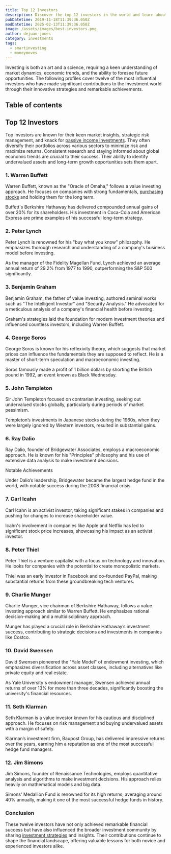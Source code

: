 ```yaml
---
title: Top 12 Investors
description: Discover the top 12 investors in the world and learn about their investment strategies, notable achievements, and lasting impact on the financial industry.
pubDatetime: 2019-11-18T11:39:36.050Z
modDatetime: 2025-02-13T11:39:36.050Z
image: /assets/images/best-investors.png
author: dejuan-jones
category: investments
tags:
  - smartinvesting
  - moneymoves
---
```


Investing is both an art and a science, requiring a keen understanding of market dynamics, economic trends, and the ability to foresee future opportunities. The following profiles cover twelve of the most influential investors who have made significant contributions to the investment world through their innovative strategies and remarkable achievements.

## Table of contents

## Top 12 Investors

Top investors are known for their keen market insights, strategic risk management, and knack for [passive income investments](/blog/passive-income-investments). They often diversify their portfolios across various sectors to minimize risk and maximize returns. Consistent research and staying informed about global economic trends are crucial to their success. Their ability to identify undervalued assets and long-term growth opportunities sets them apart.

### 1. Warren Buffett

Warren Buffett, known as the "Oracle of Omaha," follows a value investing approach. He focuses on companies with strong fundamentals, [purchasing stocks](/blog/stocks-vs-bonds) and holding them for the long term.

Buffett's Berkshire Hathaway has delivered compounded annual gains of over 20% for its shareholders. His investment in Coca-Cola and American Express are prime examples of his successful long-term strategy.

### 2. Peter Lynch

Peter Lynch is renowned for his "buy what you know" philosophy. He emphasizes thorough research and understanding of a company's business model before investing.

As the manager of the Fidelity Magellan Fund, Lynch achieved an average annual return of 29.2% from 1977 to 1990, outperforming the S&P 500 significantly.

### 3. Benjamin Graham

Benjamin Graham, the father of value investing, authored seminal works such as "The Intelligent Investor" and "Security Analysis." He advocated for a meticulous analysis of a company's financial health before investing.

Graham's strategies laid the foundation for modern investment theories and influenced countless investors, including Warren Buffett.

### 4. George Soros

George Soros is known for his reflexivity theory, which suggests that market prices can influence the fundamentals they are supposed to reflect. He is a master of short-term speculation and macroeconomic investing.

Soros famously made a profit of 1 billion dollars by shorting the British pound in 1992, an event known as Black Wednesday.

### 5. John Templeton

Sir John Templeton focused on contrarian investing, seeking out undervalued stocks globally, particularly during periods of market pessimism.

Templeton’s investments in Japanese stocks during the 1960s, when they were largely ignored by Western investors, resulted in substantial gains.

### 6. Ray Dalio

Ray Dalio, founder of Bridgewater Associates, employs a macroeconomic approach. He is known for his "Principles" philosophy and his use of extensive data analysis to make investment decisions.

Notable Achievements

Under Dalio’s leadership, Bridgewater became the largest hedge fund in the world, with notable success during the 2008 financial crisis.

### 7. Carl Icahn

Carl Icahn is an activist investor, taking significant stakes in companies and pushing for changes to increase shareholder value.

Icahn's involvement in companies like Apple and Netflix has led to significant stock price increases, showcasing his impact as an activist investor.

### 8. Peter Thiel

Peter Thiel is a venture capitalist with a focus on technology and innovation. He looks for companies with the potential to create monopolistic markets.

Thiel was an early investor in Facebook and co-founded PayPal, making substantial returns from these groundbreaking tech ventures.

### 9. Charlie Munger

Charlie Munger, vice chairman of Berkshire Hathaway, follows a value investing approach similar to Warren Buffett. He emphasizes rational decision-making and a multidisciplinary approach.

Munger has played a crucial role in Berkshire Hathaway’s investment success, contributing to strategic decisions and investments in companies like Costco.

### 10. David Swensen

David Swensen pioneered the "Yale Model" of endowment investing, which emphasizes diversification across asset classes, including alternatives like private equity and real estate.

As Yale University's endowment manager, Swensen achieved annual returns of over 13% for more than three decades, significantly boosting the university's financial resources.

### 11. Seth Klarman

Seth Klarman is a value investor known for his cautious and disciplined approach. He focuses on risk management and buying undervalued assets with a margin of safety.

Klarman’s investment firm, Baupost Group, has delivered impressive returns over the years, earning him a reputation as one of the most successful hedge fund managers.

### 12. Jim Simons

Jim Simons, founder of Renaissance Technologies, employs quantitative analysis and algorithms to make investment decisions. His approach relies heavily on mathematical models and big data.

Simons' Medallion Fund is renowned for its high returns, averaging around 40% annually, making it one of the most successful hedge funds in history.

### Conclusion

These twelve investors have not only achieved remarkable financial success but have also influenced the broader investment community by sharing [investment strategies](/blog/introduction-to-investing) and insights. Their contributions continue to shape the financial landscape, offering valuable lessons for both novice and experienced investors alike.

